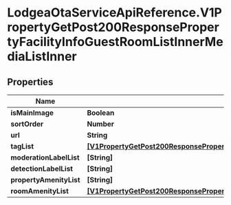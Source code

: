 # LodgeaOtaServiceApiReference.V1PropertyGetPost200ResponsePropertyFacilityInfoGuestRoomListInnerMediaListInner

## Properties

Name | Type | Description | Notes
------------ | ------------- | ------------- | -------------
**isMainImage** | **Boolean** |  | [optional] 
**sortOrder** | **Number** |  | [optional] 
**url** | **String** |  | [optional] 
**tagList** | [**[V1PropertyGetPost200ResponsePropertyFacilityInfoGuestRoomListInnerMediaListInnerTagListInner]**](V1PropertyGetPost200ResponsePropertyFacilityInfoGuestRoomListInnerMediaListInnerTagListInner.md) |  | [optional] 
**moderationLabelList** | **[String]** |  | [optional] 
**detectionLabelList** | **[String]** |  | [optional] 
**propertyAmenityList** | **[String]** |  | [optional] 
**roomAmenityList** | [**[V1PropertyGetPost200ResponsePropertyFacilityInfoGuestRoomListInnerMediaListInnerRoomAmenityListInner]**](V1PropertyGetPost200ResponsePropertyFacilityInfoGuestRoomListInnerMediaListInnerRoomAmenityListInner.md) |  | [optional] 


